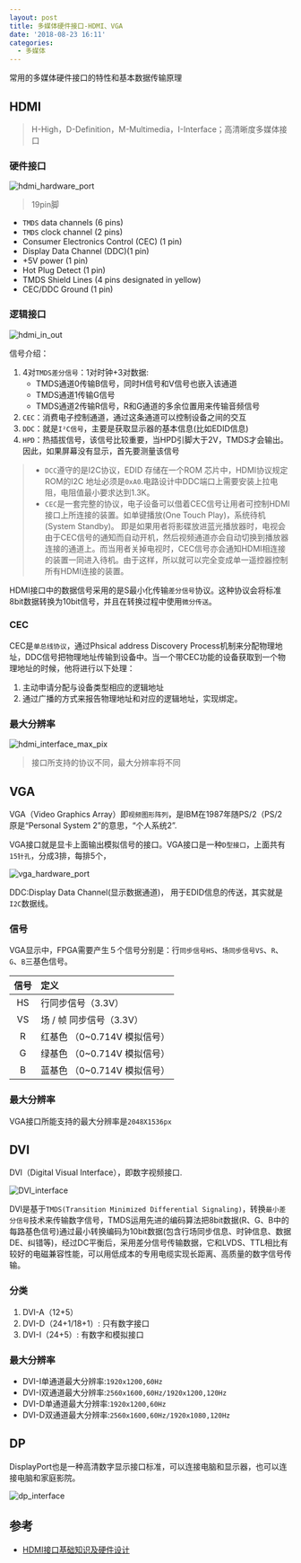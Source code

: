 ```yaml
---
layout: post
title: 多媒体硬件接口-HDMI、VGA
date: '2018-08-23 16:11'
categories:
  - 多媒体
---
```


常用的多媒体硬件接口的特性和基本数据传输原理

<!--more-->

## HDMI

>H-High，D-Definition，M-Multimedia，I-Interface；高清晰度多媒体接口

### 硬件接口

![hdmi_hardware_port](/images/2018/08/hdmi_hardware_port.png)

>19pin脚
* `TMDS` data channels (6 pins)
* `TMDS` clock channel (2 pins)
* Consumer Electronics Control (CEC) (1 pin)
* Display Data Channel (DDC)(1 pin)
* +5V power (1 pin)
* Hot Plug Detect (1 pin)
* TMDS Shield Lines (4 pins designated in yellow)
* CEC/DDC Ground (1 pin)


### 逻辑接口

![hdmi_in_out](/images/2018/08/hdmi_in_out.png)

信号介绍：
1. 4对`TMDS差分信号`：1对时钟+3对数据:
    - TMDS通道0传输B信号，同时H信号和V信号也嵌入该通道
    - TMDS通道1传输G信号
    - TMDS通道2传输R信号，R和G通道的多余位置用来传输音频信号
2. `CEC`：消费电子控制通道，通过这条通道可以控制设备之间的交互
3. `DDC`：就是`I²C信号`，主要是获取显示器的基本信息(比如EDID信息)
4. `HPD`：热插拔信号，该信号比较重要，当HPD引脚大于2V，TMDS才会输出。因此，如果屏幕没有显示，首先要测量该信号

> - `DCC`遵守的是I2C协议，EDID 存储在一个ROM 芯片中，HDMI协议规定ROM的I2C 地址必须是`0xA0`.电路设计中DDC端口上需要安装上拉电阻，电阻值最小要求达到1.3K。
> - `CEC`是一套完整的协议，电子设备可以借着CEC信号让用者可控制HDMI接口上所连接的装置。如单键播放(One Touch Play)，系统待机(System Standby)。 即是如果用者将影碟放进蓝光播放器时，电视会由于CEC信号的通知而自动开机，然后视频通道亦会自动切换到播放器连接的通道上。而当用者关掉电视时，CEC信号亦会通知HDMI相连接的装置一同进入待机。由于这样，所以就可以完全变成单一遥控器控制所有HDMI连接的装置。

HDMI接口中的数据信号采用的是S最小化传输`差分信号`协议。这种协议会将标准8bit数据转换为10bit信号，并且在转换过程中使用`微分传送`。

### CEC

CEC是`单总线协议`，通过Phsical address Discovery Process机制来分配物理地址，DDC信号把物理地址传输到设备中。当一个带CEC功能的设备获取到一个物理地址的时候，他将进行以下处理：

1. 主动申请分配与设备类型相应的逻辑地址
2. 通过广播的方式来报告物理地址和对应的逻辑地址，实现绑定。


### 最大分辨率

![hdmi_interface_max_pix](/images/2018/08/hdmi_interface_max_pix.png)
>接口所支持的协议不同，最大分辨率将不同

## VGA

VGA（Video Graphics Array）即`视频图形阵列`，是IBM在1987年随PS/2（PS/2 原是“Personal System 2”的意思，“个人系统2”.

VGA接口就是显卡上面输出模拟信号的接口。VGA接口是一种`D型接口`，上面共有`15针孔`，分成3排，每排5个，

![vga_hardware_port](/images/2018/08/vga_hardware_port.png)

DDC:Display Data Channel(显示数据通道)， 用于EDID信息的传送，其实就是`I2C`数据线。


### 信号

VGA显示中，FPGA需要产生５个信号分别是：行`同步信号HS`、`场同步信号VS`、`R`、`G`、`B`三基色信号。

| 信号 | 定义                         |
|:----:|:-----------------------------|
|  HS  | 行同步信号（3.3V）           |
|  VS  | 场 / 帧 同步信号（3.3V）     |
|  R   | 红基色 （0~0.714V 模拟信号） |
|  G   | 绿基色 （0~0.714V 模拟信号） |
|  B   | 蓝基色 （0~0.714V 模拟信号） |

### 最大分辨率

VGA接口所能支持的最大分辨率是`2048X1536px`

## DVI

DVI（Digital Visual Interface），即数字视频接口.

![DVI_interface](/images/2018/09/dvi_interface.png)

DVI是基于`TMDS(Transition Minimized Differential Signaling)`，转换`最小差分信号`技术来传输数字信号，TMDS运用先进的编码算法把8bit数据(R、G、B中的每路基色信号)通过最小转换编码为10bit数据(包含行场同步信息、时钟信息、数据DE、纠错等)，经过DC平衡后，采用差分信号传输数据，它和LVDS、TTL相比有较好的电磁兼容性能，可以用低成本的专用电缆实现长距离、高质量的数字信号传输。


### 分类

1. DVI-A（12+5）
2. DVI-D（24+1/18+1）: 只有数字接口
3. DVI-I（24+5）: 有数字和模拟接口

### 最大分辨率

* DVI-I单通道最大分辨率:`1920x1200,60Hz`
* DVI-I双通道最大分辨率:`2560x1600,60Hz/1920x1200,120Hz`
* DVI-D单通道最大分辨率:`1920x1200,60Hz`
* DVI-D双通道最大分辨率:`2560x1600,60Hz/1920x1080,120Hz`

## DP

DisplayPort也是一种高清数字显示接口标准，可以连接电脑和显示器，也可以连接电脑和家庭影院。

![dp_interface](/images/2018/09/dp_interface.png)

## 参考

* [HDMI接口基础知识及硬件设计](https://blog.csdn.net/huangyangquan/article/details/77487116)
